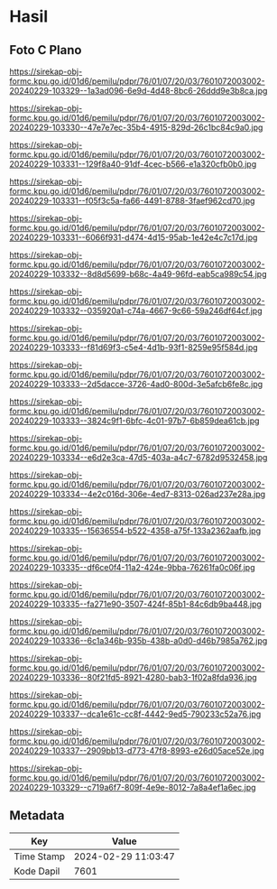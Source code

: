 # Hasil

## Foto C Plano

https://sirekap-obj-formc.kpu.go.id/01d6/pemilu/pdpr/76/01/07/20/03/7601072003002-20240229-103329--1a3ad096-6e9d-4d48-8bc6-26ddd9e3b8ca.jpg

https://sirekap-obj-formc.kpu.go.id/01d6/pemilu/pdpr/76/01/07/20/03/7601072003002-20240229-103330--47e7e7ec-35b4-4915-829d-26c1bc84c9a0.jpg

https://sirekap-obj-formc.kpu.go.id/01d6/pemilu/pdpr/76/01/07/20/03/7601072003002-20240229-103331--129f8a40-91df-4cec-b566-e1a320cfb0b0.jpg

https://sirekap-obj-formc.kpu.go.id/01d6/pemilu/pdpr/76/01/07/20/03/7601072003002-20240229-103331--f05f3c5a-fa66-4491-8788-3faef962cd70.jpg

https://sirekap-obj-formc.kpu.go.id/01d6/pemilu/pdpr/76/01/07/20/03/7601072003002-20240229-103331--6066f931-d474-4d15-95ab-1e42e4c7c17d.jpg

https://sirekap-obj-formc.kpu.go.id/01d6/pemilu/pdpr/76/01/07/20/03/7601072003002-20240229-103332--8d8d5699-b68c-4a49-96fd-eab5ca989c54.jpg

https://sirekap-obj-formc.kpu.go.id/01d6/pemilu/pdpr/76/01/07/20/03/7601072003002-20240229-103332--035920a1-c74a-4667-9c66-59a246df64cf.jpg

https://sirekap-obj-formc.kpu.go.id/01d6/pemilu/pdpr/76/01/07/20/03/7601072003002-20240229-103333--f81d69f3-c5e4-4d1b-93f1-8259e95f584d.jpg

https://sirekap-obj-formc.kpu.go.id/01d6/pemilu/pdpr/76/01/07/20/03/7601072003002-20240229-103333--2d5dacce-3726-4ad0-800d-3e5afcb6fe8c.jpg

https://sirekap-obj-formc.kpu.go.id/01d6/pemilu/pdpr/76/01/07/20/03/7601072003002-20240229-103333--3824c9f1-6bfc-4c01-97b7-6b859dea61cb.jpg

https://sirekap-obj-formc.kpu.go.id/01d6/pemilu/pdpr/76/01/07/20/03/7601072003002-20240229-103334--e6d2e3ca-47d5-403a-a4c7-6782d9532458.jpg

https://sirekap-obj-formc.kpu.go.id/01d6/pemilu/pdpr/76/01/07/20/03/7601072003002-20240229-103334--4e2c016d-306e-4ed7-8313-026ad237e28a.jpg

https://sirekap-obj-formc.kpu.go.id/01d6/pemilu/pdpr/76/01/07/20/03/7601072003002-20240229-103335--15636554-b522-4358-a75f-133a2362aafb.jpg

https://sirekap-obj-formc.kpu.go.id/01d6/pemilu/pdpr/76/01/07/20/03/7601072003002-20240229-103335--df6ce0f4-11a2-424e-9bba-76261fa0c06f.jpg

https://sirekap-obj-formc.kpu.go.id/01d6/pemilu/pdpr/76/01/07/20/03/7601072003002-20240229-103335--fa271e90-3507-424f-85b1-84c6db9ba448.jpg

https://sirekap-obj-formc.kpu.go.id/01d6/pemilu/pdpr/76/01/07/20/03/7601072003002-20240229-103336--6c1a346b-935b-438b-a0d0-d46b7985a762.jpg

https://sirekap-obj-formc.kpu.go.id/01d6/pemilu/pdpr/76/01/07/20/03/7601072003002-20240229-103336--80f21fd5-8921-4280-bab3-1f02a8fda936.jpg

https://sirekap-obj-formc.kpu.go.id/01d6/pemilu/pdpr/76/01/07/20/03/7601072003002-20240229-103337--dca1e61c-cc8f-4442-9ed5-790233c52a76.jpg

https://sirekap-obj-formc.kpu.go.id/01d6/pemilu/pdpr/76/01/07/20/03/7601072003002-20240229-103337--2909bb13-d773-47f8-8993-e26d05ace52e.jpg

https://sirekap-obj-formc.kpu.go.id/01d6/pemilu/pdpr/76/01/07/20/03/7601072003002-20240229-103329--c719a6f7-809f-4e9e-8012-7a8a4ef1a6ec.jpg


## Metadata

| Key        | Value               |
| ---------- | ------------------- |
| Time Stamp | 2024-02-29 11:03:47 |
| Kode Dapil | 7601                |



